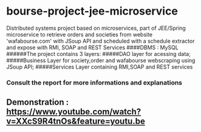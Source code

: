 # bourse-project-jee-microservice
Distributed systems project based on microservices, part of JEE/Spring microservice to retrieve orders and societies from website 'wafabourse.com' with JSoup API and scheduled with a schedule extractor and expose with RMI, SOAP and REST Services
####DBMS : MySQL
######The project contains 3 layers:
#####DAO layer for acessing data;
#####Business Layer for society,order and wafabourse webscraping using JSoup API;
#####Services Layer containing RMI,SOAP and REST services
### Consult the report for more informations and explanations
## Demonstration : https://www.youtube.com/watch?v=XXcS9R4tnOs&feature=youtu.be
